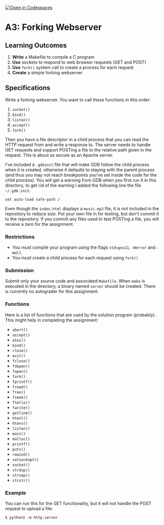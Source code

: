 [![Open in Codespaces](https://classroom.github.com/assets/launch-codespace-f4981d0f882b2a3f0472912d15f9806d57e124e0fc890972558857b51b24a6f9.svg)](https://classroom.github.com/open-in-codespaces?assignment_repo_id=9547315)
# A3: Forking Webserver

Learning Outcomes
-----------------

1. **Write** a Makefile to compile a C program
2. **Use** sockets to respond to web browser requests (GET and POST)
3. **Use** `fork()` system call to create a process for each request
4. **Create** a simple forking webserver

Specifications
--------------

Write a forking webserver. You want to call these functions in this order:

1. `socket()`
2. `bind()`
3. `listen()`
4. `accept()`
5. `fork()`

Then you have a file descriptor in a child process that you can read the HTTP request from and write a response to. The server needs to handle GET requests and support POSTing a file to the relative path given in the request. This is about as secure as an Apache server.

I've included a `.gdbinit` file that will make GDB follow the child process when it is created, otherwise it defaults to staying with the parent process (and thus you may not reach breakpoints you've set inside the code for the child process). You will get a warning from GDB when you first run it in this directory, to get rid of the warning I added the following line the file `~/.gdb.init`:

	set auto-load safe-path /

Even though the `index.html` displays a `music.mp3` file, it is not included in the repository to reduce size. Put your own file in for testing, but don't commit it to the repository. If you commit any files used to test POSTing a file, you will receive a zero for the assignment.

### Restrictions

*   You must compile your program using the flags `std=gnu11`, `-Werror` and `-Wall`.
*	You must create a child process for each request using `fork()`

### Submission

Submit only your source code and associated `Makefile`. When `make` is executed in the directory, a binary named `server` should be created. There is currently no autograder for this assignment.

### Functions

Here is a list of functions that are used by the solution program (probably). This might help in completing the assignment:

*	`abort()`
*	`accept()`
*	`atoi()`
*	`bind()`
*	`close()`
*	`exit()`
*	`fclose()`
*	`fdopen()`
*	`fopen()`
*	`fork()`
*	`fprintf()`
*	`fread()`
*	`free()`
*	`fseek()`
*	`ftello()`
*	`fwrite()`
*	`getline()`
*	`htonl()`
*	`htons()`
*	`listen()`
*	`main()`
*	`malloc()`
*	`printf()`
*	`puts()`
*	`rewind()`
*	`setsockopt()`
*	`socket()`
*	`strdup()`
*	`strsep()`
*	`strstr()`

### Example

You can run this for the GET functionality, but it will not handle the POST request to upload a file:

    $ python3 -m http.server

